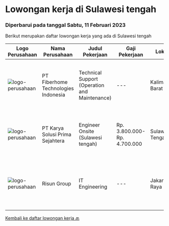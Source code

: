 
  # Lowongan kerja di Sulawesi tengah

  ### Diperbarui pada tanggal Sabtu, 11 Februari 2023

  Berikut merupakan daftar lowongan kerja yang ada di Sulawesi tengah

  |Logo Perusahaan | Nama Perusahaan | Judul Pekerjaan | Gaji Pekerjaan | Lokasi | Deskripsi | Tanggal diunggah | Pranala |
  | -------------- | --------------- | --------------- | --------- | --------- | -------------- | ------- | ----------- |
  |![logo-perusahaan](https://image-service-cdn.seek.com.au/75a0e137cbbbb6119c508c6dc1464d0ff9ef547b/ee4dce1061f3f616224767ad58cb2fc751b8d2dc)|PT Fiberhome Technologies Indonesia|Technical Support (Operation and Maintenance)|---|Kalimantan Barat|Job Description:1. Assist director to carry out work2.Translate for director and communicate with technical customer 3. Assist director to manage...|Selasa, 07 Februari 2023|https://www.jobstreet.co.id/id/job/technical-support-operation-and-maintenance-4215027?token=0~b0a67e59-5428-44ed-a12d-6fefd6e0bb72&sectionRank=1&jobId=jobstreet-id-job-4215027|
|![logo-perusahaan](https://image-service-cdn.seek.com.au/bb0f2c313297f2db3d497466b95d7da85644edc0/ee4dce1061f3f616224767ad58cb2fc751b8d2dc)|PT Karya Solusi Prima Sejahtera|Engineer Onsite (Sulawesi tengah)|Rp. 3.800.000-Rp. 4.700.000|Sulawesi Tengah|Kualifikasi: Pendidikan minimal D3/S1 Teknik Informatika/Teknik Telekomunikasi Memiliki pengalaman pekerjaan dibidang yang sama minimal 1 tahun...|Kamis, 02 Februari 2023|https://www.jobstreet.co.id/id/job/engineer-onsite-sulawesi-tengah-4208118?token=0~b0a67e59-5428-44ed-a12d-6fefd6e0bb72&sectionRank=2&jobId=jobstreet-id-job-4208118|
|![logo-perusahaan](https://image-service-cdn.seek.com.au/b33042224b3d7fdb5303ecc38cfe1c8c025ee91a/ee4dce1061f3f616224767ad58cb2fc751b8d2dc)|Risun Group|IT Engineering|---|Jakarta Raya|Job DescriptionKualifikasi      : Usia minimal 25-30 tahun. Pendidikan minimal S1. Memiliki pengalaman minimal 2 tahun di bidang yang sama. Bisa...|Selasa, 17 Januari 2023|https://www.jobstreet.co.id/id/job/it-engineering-4186037?token=0~b0a67e59-5428-44ed-a12d-6fefd6e0bb72&sectionRank=3&jobId=jobstreet-id-job-4186037|


  [Kembali ke daftar lowongan kerja 🔙](../README.md#daftar-lowongan-kerja)
  